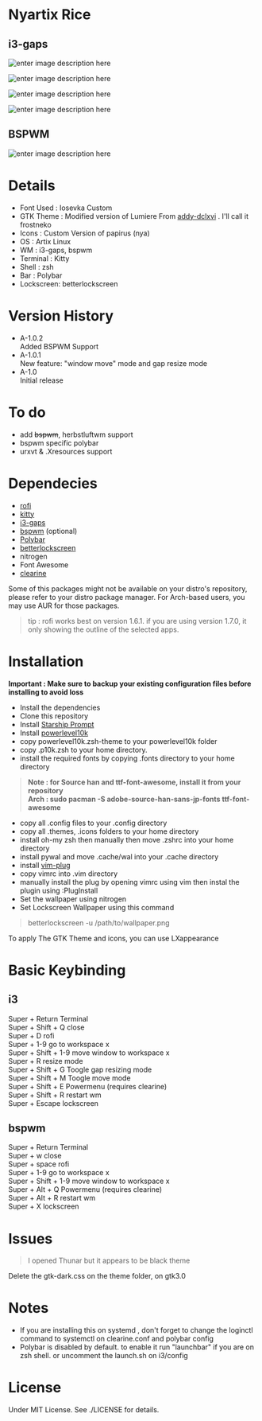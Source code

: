 # Nyartix Rice

## i3-gaps

![enter image description here](https://github.com/shikikan-neko08/nyartix-rice/blob/main/assets/2021-09-26-044615_1360x768_scrot.png)

![enter image description here](https://github.com/shikikan-neko08/nyartix-rice/blob/main/assets/2021-09-26-045448_1360x768_scrot.png) 

![enter image description here](https://github.com/shikikan-neko08/nyartix-rice/blob/main/assets/2021-09-26-050612_1360x768_scrot.png)

![enter image description here](https://github.com/shikikan-neko08/nyartix-rice/blob/main/assets/2021-09-26-045031_1360x768_scrot.png)

## BSPWM
![enter image description here](https://github.com/shikikan-neko08/nyartix-rice/blob/main/assets/2021-09-27-090517_1360x768_scrot.png)


# Details
* Font Used : Iosevka Custom
* GTK Theme : Modified version of Lumiere From [addy-dclxvi](https://github.com/addy-dclxvi/gtk-theme-collections) . I'll call it frostneko
* Icons     : Custom Version of papirus (nya)
* OS        : Artix Linux
* WM        : i3-gaps, bspwm
* Terminal  : Kitty
* Shell     : zsh
* Bar       : Polybar
* Lockscreen: betterlockscreen

# Version History
* A-1.0.2       
  Added BSPWM Support
* A-1.0.1      
  New feature: "window move" mode and gap resize mode
* A-1.0      
  Initial release


# To do
* add ~~bspwm~~, herbstluftwm support
* bspwm specific polybar
* urxvt & .Xresources support

# Dependecies
 * [rofi](https://github.com/davatorium/rofi)
 * [kitty](https://github.com/kovidgoyal/kitty)
 * [i3-gaps](https://github.com/Airblader/i3)
 * [bspwm](https://github.com/baskerville/bspwm) (optional)
 * [Polybar](https://github.com/polybar/polybar)
 * [betterlockscreen](https://github.com/pavanjadhaw/betterlockscreen)   
 * nitrogen 
 * Font Awesome
 * [clearine](https://github.com/okitavera/clearine)
 
  Some of this packages might not be available on your distro's repository, please refer to your distro package manager.
  For Arch-based users, you may use AUR for those packages.
  
  > tip : rofi works best on version 1.6.1. if you are using version 1.7.0, it only showing the outline of the selected apps.

# Installation

**Important : Make sure to backup your existing configuration files before installing to avoid loss**     

* Install the dependencies
* Clone this repository
* Install [Starship Prompt](https://starship.rs/)
* Install [powerlevel10k](https://github.com/romkatv/powerlevel10k)
* copy powerlevel10k.zsh-theme to your powerlevel10k folder
* copy .p10k.zsh to your home directory.
* install the required fonts by copying .fonts directory to your home directory      
> **Note : for Source han and ttf-font-awesome, install it from your repository**          
> **Arch : sudo pacman -S adobe-source-han-sans-jp-fonts ttf-font-awesome**
* copy all .config files to your .config directory
* copy all .themes, .icons folders to your home directory
* install oh-my zsh then manually then move .zshrc into your home directory
* install pywal and move .cache/wal into your .cache directory
* install [vim-plug](https://github.com/junegunn/vim-plug)
* copy vimrc into .vim directory
* manually install the plug by opening vimrc using vim then instal the plugin using :PlugInstall   
* Set the wallpaper using nitrogen  
* Set Lockscreen Wallpaper using this command      
> betterlockscreen -u /path/to/wallpaper.png

To apply The GTK Theme and icons, you can use LXappearance    

# Basic Keybinding
## i3     
Super + Return Terminal     
Super + Shift + Q close     
Super + D rofi     
Super + 1-9 go to workspace x     
Super + Shift + 1-9 move window to workspace x     
Super + R resize mode     
Super + Shift + G Toogle gap resizing mode     
Super + Shift + M Toogle move mode    
Super + Shift + E Powermenu (requires clearine)     
Super + Shift + R restart wm     
Super + Escape lockscreen     

## bspwm

Super + Return Terminal     
Super + w close     
Super + space rofi     
Super + 1-9 go to workspace x     
Super + Shift + 1-9 move window to workspace x     
Super + Alt + Q Powermenu (requires clearine)      
Super + Alt + R restart wm     
Super + X lockscreen     

# Issues
> I opened Thunar but it appears to be black theme        

Delete the gtk-dark.css on the theme folder, on gtk3.0


# Notes
* If you are installing this on systemd , don't forget to change the loginctl
 command to systemctl on clearine.conf and polybar config
* Polybar is disabled by default. to enable it run "launchbar" if you are on zsh shell. or uncomment the launch.sh on i3/config


# License

Under MIT License. See ./LICENSE for details.

